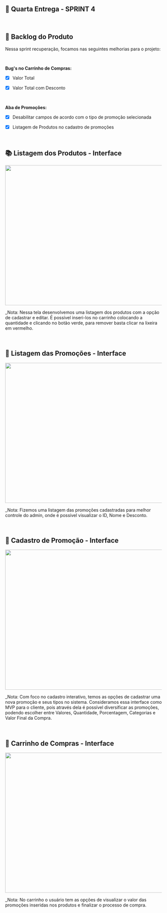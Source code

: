 ## :bookmark: Quarta Entrega - SPRINT 4

<br>

## :newspaper: Backlog do Produto

Nessa sprint recuperação, focamos nas seguintes melhorias para o projeto:

<br>

**Bug's no Carrinho de Compras:**

 - [x] Valor Total

 - [x] Valor Total com Desconto

<br>

**Aba de Promoções:**

 - [x] Desabilitar campos de acordo com o tipo de promoção selecionada

 - [x] Listagem de Produtos no cadastro de promoções

<br>

## 📚 Listagem dos Produtos - Interface

<img src = "https://github.com/Doc-Docker/APIMidAll/blob/main/Images/produto.png" width="900" height="450"/></h1>

 _Nota: Nessa tela desenvolvemos uma listagem dos produtos com a opção de cadastrar e editar. É possível inseri-los no carrinho colocando a quantidade e clicando no botão verde, para remover basta clicar na lixeira em vermelho.

<br>

## 🎯 Listagem das Promoções - Interface

<img src = "https://github.com/Doc-Docker/APIMidAll/blob/main/Images/promo%C3%A7%C3%B5es_2.png" width="900" height="450"/></h1>

 _Nota: Fizemos uma listagem das promoções cadastradas para melhor controle do admin, onde é possível visualizar o ID, Nome e Desconto.

<br>

## 🚀 Cadastro de Promoção - Interface

<img src = "https://github.com/Doc-Docker/APIMidAll/blob/main/Images/promo%C3%A7%C3%B5es.png" width="900" height="450"/></h1>

 _Nota: Com foco no cadastro interativo, temos as opções de cadastrar uma nova promoção e seus tipos no sistema. Consideramos essa interface como MVP para o cliente, pois através dela é possível diversificar as promoções, podendo escolher entre Valores, Quantidade, Porcentagem, Categorias e Valor Final da Compra.

<br>

## 🛒 Carrinho de Compras - Interface

<img src = "https://github.com/Doc-Docker/APIMidAll/blob/main/Images/cart.png" width="900" height="450"/></h1>

 _Nota: No carrinho o usuário tem as opções de visualizar o valor das promoções inseridas nos produtos e finalizar o processo de compra.

<br>
